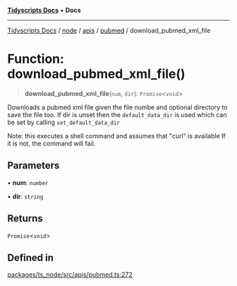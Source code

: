 [**Tidyscripts Docs**](../../../../../../../README.md) • **Docs**

***

[Tidyscripts Docs](../../../../../../../globals.md) / [node](../../../../../README.md) / [apis](../../../README.md) / [pubmed](../README.md) / download\_pubmed\_xml\_file

# Function: download\_pubmed\_xml\_file()

> **download\_pubmed\_xml\_file**(`num`, `dir`): `Promise`\<`void`\>

Downloads a pubmed xml file given the file numbe and optional directory 
to save the file too. If dir is unset then the `default_data_dir` is used 
which can be set by calling `set_default_data_dir` 

Note: this executes a shell command and assumes that "curl" is available
If it is not, the command will fail.

## Parameters

• **num**: `number`

• **dir**: `string`

## Returns

`Promise`\<`void`\>

## Defined in

[packages/ts\_node/src/apis/pubmed.ts:272](https://github.com/sheunaluko/tidyscripts/blob/master/packages/ts_node/src/apis/pubmed.ts#L272)
